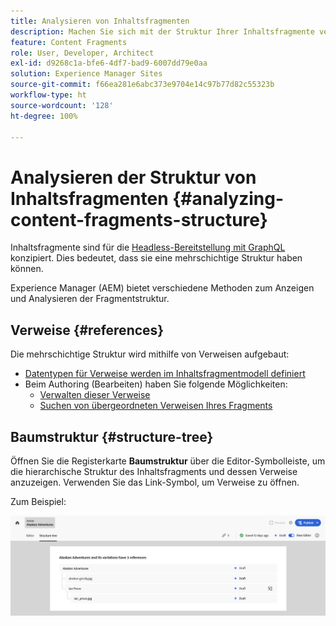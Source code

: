 ```yaml
---
title: Analysieren von Inhaltsfragmenten
description: Machen Sie sich mit der Struktur Ihrer Inhaltsfragmente vertraut. Hier finden Sie Informationen, die sowohl für die Headless-Bereitstellung als auch für die Erstellung von Seiten relevant sind.
feature: Content Fragments
role: User, Developer, Architect
exl-id: d9268c1a-bfe6-4df7-bad9-6007dd79e0aa
solution: Experience Manager Sites
source-git-commit: f66ea281e6abc373e9704e14c97b77d82c55323b
workflow-type: ht
source-wordcount: '128'
ht-degree: 100%

---
```


# Analysieren der Struktur von Inhaltsfragmenten {#analyzing-content-fragments-structure}

Inhaltsfragmente sind für die [Headless-Bereitstellung mit GraphQL](/help/sites-cloud/administering/content-fragments/content-delivery-with-graphql.md) konzipiert. Dies bedeutet, dass sie eine mehrschichtige Struktur haben können.

Experience Manager (AEM) bietet verschiedene Methoden zum Anzeigen und Analysieren der Fragmentstruktur.

## Verweise {#references}

Die mehrschichtige Struktur wird mithilfe von Verweisen aufgebaut:

* [Datentypen für Verweise werden im Inhaltsfragmentmodell definiert](/help/sites-cloud/administering/content-fragments/content-fragment-models.md#using-references-to-form-nested-content)
* Beim Authoring (Bearbeiten) haben Sie folgende Möglichkeiten:
   * [Verwalten dieser Verweise](/help/sites-cloud/administering/content-fragments/authoring.md##manage-references)
   * [Suchen von übergeordneten Verweisen Ihres Fragments](/help/sites-cloud/administering/content-fragments/managing.md#parent-references-fragment)

## Baumstruktur {#structure-tree}

Öffnen Sie die Registerkarte **Baumstruktur** über die Editor-Symbolleiste, um die hierarchische Struktur des Inhaltsfragments und dessen Verweise anzuzeigen. Verwenden Sie das Link-Symbol, um Verweise zu öffnen.

Zum Beispiel:

![Inhaltsfragmenteditor – Baumstruktur](assets/cf-authoring-structure-tree.png)
